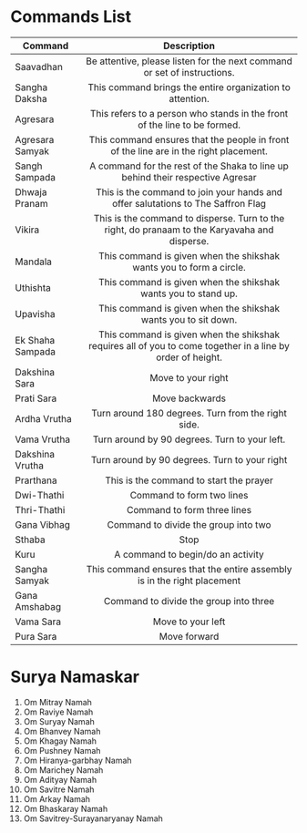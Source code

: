 # Commands List

| Command          |                                                Description                                                 |
| ---------------- | :--------------------------------------------------------------------------------------------------------: |
| Saavadhan        |                  Be attentive, please listen for the next command or set of instructions.                  |
| Sangha Daksha    |                         This command brings the entire organization to attention.                          |
| Agresara         |                 This refers to a person who stands in the front of the line to be formed.                  |
| Agresara Samyak  |           This command ensures that the people in front of the line are in the right placement.            |
| Sangh Sampada    |               A command for the rest of the Shaka to line up behind their respective Agresar               |
| Dhwaja Pranam    |              This is the command to join your hands and offer salutations to The Saffron Flag              |
| Vikira           |       This is the command to disperse. Turn to the right, do pranaam to the Karyavaha and disperse.        |
| Mandala          |                    This command is given when the shikshak wants you to form a circle.                     |
| Uthishta         |                       This command is given when the shikshak wants you to stand up.                       |
| Upavisha         |                       This command is given when the shikshak wants you to sit down.                       |
| Ek Shaha Sampada | This command is given when the shikshak requires all of you to come together in a line by order of height. |
| Dakshina Sara    |                                             Move to your right                                             |
| Prati Sara       |                                               Move backwards                                               |
| Ardha Vrutha     |                             Turn around 180 degrees. Turn from the right side.                             |
| Vama Vrutha      |                               Turn around by 90 degrees. Turn to your left.                                |
| Dakshina Vrutha  |                               Turn around by 90 degrees. Turn to your right                                |
| Prarthana        |                                  This is the command to start the prayer                                   |
| Dwi-Thathi       |                                         Command to form two lines                                          |
| Thri-Thathi      |                                        Command to form three lines                                         |
| Gana Vibhag      |                                    Command to divide the group into two                                    |
| Sthaba           |                                                    Stop                                                    |
| Kuru             |                                     A command to begin/do an activity                                      |
| Sangha Samyak    |                  This command ensures that the entire assembly is in the right placement                   |
| Gana Amshabag    |                                   Command to divide the group into three                                   |
| Vama Sara        |                                             Move to your left                                              |
| Pura Sara        |                                                Move forward                                                |

# Surya Namaskar

1. Om Mitray Namah
2. Om Raviye Namah
3. Om Suryay Namah
4. Om Bhanvey Namah
5. Om Khagay Namah
6. Om Pushney Namah
7. Om Hiranya-garbhay Namah
8. Om Marichey Namah
9. Om Adityay Namah
10. Om Savitre Namah
11. Om Arkay Namah
12. Om Bhaskaray Namah
13. Om Savitrey-Surayanaryanay Namah
